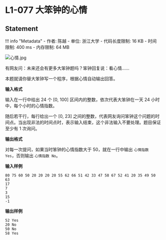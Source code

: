 
# L1-077 大笨钟的心情

## Statement

!!! info "Metadata"
    - 作者: 陈越
    - 单位: 浙江大学
    - 代码长度限制: 16 KB
    - 时间限制: 400 ms
    - 内存限制: 64 MB


![心情.jpg](~/8c3b8713-1703-4e56-addb-492f738c3a7c.jpg)


有网友问：未来还会有更多大笨钟题吗？笨钟回复说：看心情……

本题就请你替大笨钟写一个程序，根据心情自动输出回答。

**输入格式**

输入在一行中给出 24 个 [0, 100] 区间内的整数，依次代表大笨钟在一天 24 小时中，每个小时的心情指数。

随后若干行，每行给出一个 [0, 23] 之间的整数，代表网友询问笨钟这个问题的时间点。当出现非法的时间点时，表示输入结束，这个非法输入不要处理。题目保证至少有 1 次询问。

**输出格式**

对每一次提问，如果当时笨钟的心情指数大于 50，就在一行中输出 `心情指数 Yes`，否则输出 `心情指数 No`。

**输入样例**
```plaintext
80 75 60 50 20 20 20 20 55 62 66 51 42 33 47 58 67 52 41 20 35 49 50 63
17
7
3
15
-1
```

**输出样例**
```plaintext
52 Yes
20 No
50 No
58 Yes
```

